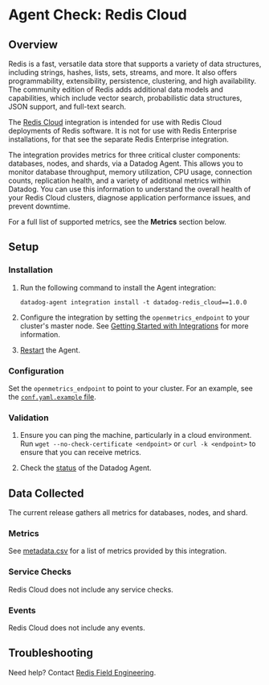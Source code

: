 # Agent Check: Redis Cloud

## Overview

Redis is a fast, versatile data store that supports a variety of data structures, including strings, hashes, lists, sets, streams, and more. It also offers programmability, extensibility, persistence, clustering, and high availability. The community edition of Redis adds additional data models and capabilities, which include vector search, probabilistic data structures, JSON support, and full-text search.

The [Redis Cloud][1] integration is intended for use with Redis Cloud deployments of Redis software. It is not for use with Redis Enterprise installations, for that see the separate Redis Enterprise integration.

The integration provides metrics for three critical cluster components: databases, nodes, and shards, via a Datadog Agent. This allows you to monitor database throughput, memory utilization, CPU usage, connection counts, replication health, and a variety of additional metrics within Datadog.
You can use this information to understand the overall health of your Redis Cloud clusters, diagnose application performance issues, and prevent downtime.

For a full list of supported metrics, see the **Metrics** section below.

## Setup

### Installation

1. Run the following command to install the Agent integration:
   ```shell
   datadog-agent integration install -t datadog-redis_cloud==1.0.0
   ```
   
2. Configure the integration by setting the `openmetrics_endpoint` to your cluster's master node. See [Getting Started with Integrations][2] for more information.

3. [Restart][3] the Agent.


### Configuration

Set the `openmetrics_endpoint` to point to your cluster. For an example, see the [`conf.yaml.example` file][4].


### Validation

1. Ensure you can ping the machine, particularly in a cloud environment. Run `wget --no-check-certificate <endpoint>` or `curl -k <endpoint>` to ensure that you can receive metrics.

2. Check the [status][5] of the Datadog Agent.


## Data Collected

The current release gathers all metrics for databases, nodes, and shard.


### Metrics

See [metadata.csv][6] for a list of metrics provided by this integration.


### Service Checks

Redis Cloud does not include any service checks.


### Events

Redis Cloud does not include any events.


## Troubleshooting

Need help? Contact [Redis Field Engineering][7].

[1]: https://redis.io/docs/latest/operate/rc/
[2]: https://docs.datadoghq.com/getting_started/integrations/
[3]: https://docs.datadoghq.com/agent/guide/agent-commands/#start-stop-and-restart-the-agent
[4]: https://github.com/DataDog/integrations-extras/blob/master/redis_cloud/datadog_checks/redis_cloud/data/conf.yaml.example
[5]: https://docs.datadoghq.com/agent/guide/agent-commands/#agent-status-and-information
[6]: https://github.com/DataDog/integrations-extras/blob/master/redis_cloud/metadata.csv
[7]: mailto:field.engineers@redis.com
